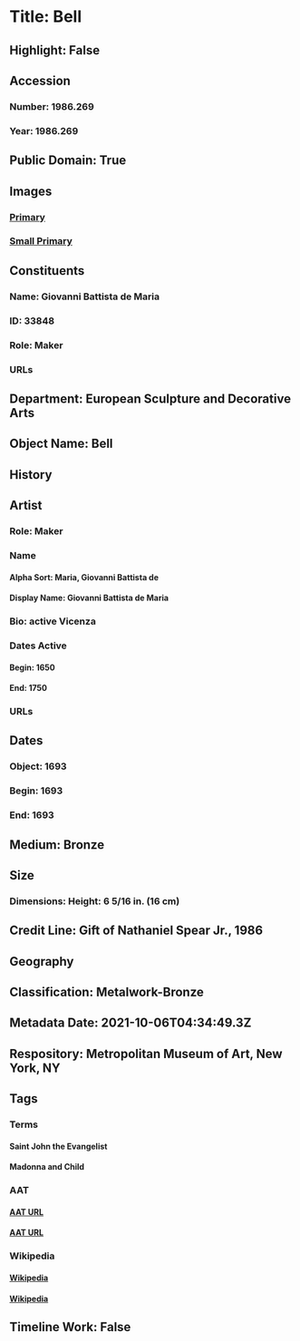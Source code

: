# Title: Bell
## Highlight: False
## Accession
### Number: 1986.269
### Year: 1986.269
## Public Domain: True
## Images
### [Primary](https://images.metmuseum.org/CRDImages/es/original/DP-22326-001.jpg)
### [Small Primary](https://images.metmuseum.org/CRDImages/es/web-large/DP-22326-001.jpg)
## Constituents
### Name: Giovanni Battista de Maria
### ID: 33848
### Role: Maker
### URLs
## Department: European Sculpture and Decorative Arts
## Object Name: Bell
## History
## Artist
### Role: Maker
### Name
#### Alpha Sort: Maria, Giovanni Battista de
#### Display Name: Giovanni Battista de Maria
### Bio: active Vicenza
### Dates Active
#### Begin: 1650
#### End: 1750
### URLs
## Dates
### Object: 1693
### Begin: 1693
### End: 1693
## Medium: Bronze
## Size
### Dimensions: Height: 6 5/16 in. (16 cm)
## Credit Line: Gift of Nathaniel Spear Jr., 1986
## Geography
## Classification: Metalwork-Bronze
## Metadata Date: 2021-10-06T04:34:49.3Z
## Respository: Metropolitan Museum of Art, New York, NY
## Tags
### Terms
#### Saint John the Evangelist
#### Madonna and Child
### AAT
#### [AAT URL](http://vocab.getty.edu/page/ia/901001171)
#### [AAT URL](http://vocab.getty.edu/page/ia/901000052)
### Wikipedia
#### [Wikipedia]()
#### [Wikipedia]()
## Timeline Work: False